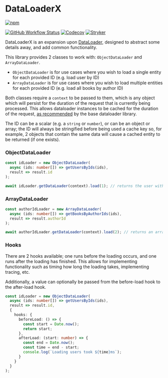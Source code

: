 # DataLoaderX

[![npm](https://img.shields.io/npm/v/dataloaderx?logo=npm)](https://www.npmjs.com/package/dataloaderx)

[![GitHub Workflow Status](https://img.shields.io/github/actions/workflow/status/ezard/dataloaderx/publish.yaml?logo=github)](https://github.com/Ezard/dataloaderx)
[![Codecov](https://img.shields.io/codecov/c/github/ezard/dataloaderx?logo=codecov)](https://codecov.io/gh/Ezard/dataloaderx)
[![Stryker](https://img.shields.io/endpoint?style=flat&url=https%3A%2F%2Fbadge-api.stryker-mutator.io%2Fgithub.com%2FEzard%2Fdataloaderx%2Fmaster)](https://dashboard.stryker-mutator.io/reports/github.com/Ezard/dataloaderx/master)

DataLoaderX is an expansion upon [DataLoader](https://github.com/graphql/dataloader), designed to abstract some details away, and add common functionality.

This library provides 2 classes to work with: `ObjectDataLoader` and `ArrayDataLoader`.

- `ObjectDataLoader` is for use cases where you wish to load a single entity for each provided ID (e.g. load user by ID)
- `ArrayDataLoader` is for use cases where you wish to load multiple entities for each provided ID (e.g. load all books by author ID)

Both classes require a `context` to be passed to them, which is any object which will persist for the duration of the request that is currently being processed.
This allows dataloader instances to be cached for the duration of the request, [as recommended](https://github.com/graphql/dataloader#caching-per-request) by the base dataloader library.

The ID can be a scalar (e.g. a `string` or `number`), or can be an object or array;
the ID will always be stringified before being used a cache key so, for example, 2 objects that contain the same data will cause a cached entity to be returned (if one exists).

### ObjectDataLoader

```typescript
const idLoader = new ObjectDataLoader(
  async (ids: number[]) => getUsersByIds(ids),
  result => result.id
);

await idLoader.getDataLoader(context).load(1); // returns the user with an ID of 1, or null if not found
```

### ArrayDataLoader

```typescript
const authorIdLoader = new ArrayDataLoader(
  async (ids: number[]) => getBooksByAuthorIds(ids),
  result => result.authorId
);

await authorIdLoader.getDataLoader(context).load(2); // returns an array of all books with an authorId of 2
```

### Hooks

There are 2 hooks available; one runs before the loading occurs, and one runs after the loading has finished.
This allows for implementing functionality such as timing how long the loading takes, implementing tracing, etc.

Additionally, a value can optionally be passed from the before-load hook to the after-load hook.

```typescript
const idLoader = new ObjectDataLoader(
  async (ids: number[]) => getUsersByIds(ids),
  result => result.id,
  {
    hooks: {
      beforeLoad: () => {
        const start = Date.now();
        return start;
      },
      afterLoad: (start: number) => {
        const end = Date.now();
        const time = end - start;
        console.log(`Loading users took ${time}ms`);
      }
    }
  }
);
```
